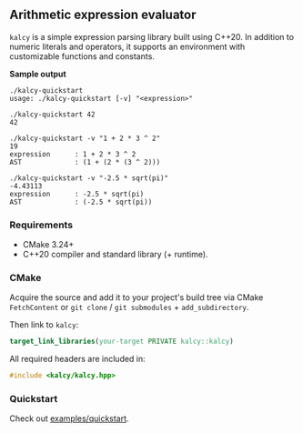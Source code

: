 ## Arithmetic expression evaluator

`kalcy` is a simple expression parsing library built using C++20. In addition to numeric literals and operators, it supports an environment with customizable functions and constants.

**Sample output**

```
./kalcy-quickstart
usage: ./kalcy-quickstart [-v] "<expression>"

./kalcy-quickstart 42
42

./kalcy-quickstart -v "1 + 2 * 3 ^ 2"
19
expression      : 1 + 2 * 3 ^ 2
AST             : (1 + (2 * (3 ^ 2)))

./kalcy-quickstart -v "-2.5 * sqrt(pi)"
-4.43113
expression      : -2.5 * sqrt(pi)
AST             : (-2.5 * sqrt(pi))
```

### Requirements

- CMake 3.24+
- C++20 compiler and standard library (+ runtime).

### CMake

Acquire the source and add it to your project's build tree via CMake `FetchContent` or `git clone` / `git submodules` + `add_subdirectory`.

Then link to `kalcy`:

```cmake
target_link_libraries(your-target PRIVATE kalcy::kalcy)
```

All required headers are included in:

```cpp
#include <kalcy/kalcy.hpp>
```

### Quickstart

Check out [examples/quickstart](examples/quickstart/quickstart.cpp).
